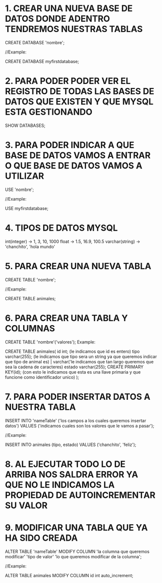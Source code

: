 # 1. CREAR UNA NUEVA BASE DE DATOS DONDE ADENTRO TENDREMOS NUESTRAS TABLAS

CREATE DATABASE 'nombre';

//Example:

CREATE DATABASE myfirstdatabase;

# 2. PARA PODER PODER VER EL REGISTRO DE TODAS LAS BASES DE DATOS QUE EXISTEN Y QUE MYSQL ESTA GESTIONANDO

SHOW DATABASES;

# 3. PARA PODER INDICAR A QUE BASE DE DATOS VAMOS A ENTRAR O QUE BASE DE DATOS VAMOS A UTILIZAR

USE 'nombre';

//Example:

USE myfirstdatabase;

# 4. TIPOS DE DATOS MYSQL

int(integer) -> 1, 3, 10, 1000
float -> 1.5, 16.9, 100.5
varchar(string) -> 'chanchito', 'hola mundo'

# 5. PARA CREAR UNA NUEVA TABLA

CREATE TABLE 'nombre';

//Example:

CREATE TABLE animales;

# 6. PARA CREAR UNA TABLA Y COLUMNAS

CREATE TABLE 'nombre'('valores');   Example:

CREATE TABLE animales(
  id int; (le indicamos que id es entero)
  tipo varchar(255); (le indicamos que tipo sera un string ya que queremos indicar que tipo de animal es) | varchar('le indicamos que tan largo queremos que sea la cadena de caracteres)
  estado varchar(255);
  CREATE PRIMARY KEY(id); (con esto le indicamos que esta es una llave primaria y que funcione como identificador unico)
);

# 7. PARA PODER INSERTAR DATOS A NUESTRA TABLA

INSERT INTO 'nameTable' ('los campos a los cuales queremos insertar datos') VALUES ('indicamos cuales son los valores que le vamos a pasar');

//Example:

INSERT INTO animales (tipo, estado) VALUES ('chanchito', 'feliz');

# 8. AL EJECUTAR TODO LO DE ARRIBA NOS SALDRA ERROR YA QUE NO LE INDICAMOS LA PROPIEDAD DE AUTOINCREMENTAR SU VALOR

# 9. MODIFICAR UNA TABLA QUE YA HA SIDO CREADA

ALTER TABLE 'nameTable' MODIFY COLUMN 'la columna que queremos modificar' 'tipo de valor' 'lo que queremos modificar de la columna';

//Example:

ALTER TABLE animales MODIFY COLUMN id int auto_increment;
